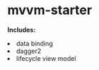 # mvvm-starter
<b>Includes:</b>
<li>data binding</li>
<li>dagger2</li>
<li>lifecycle view model</li>
